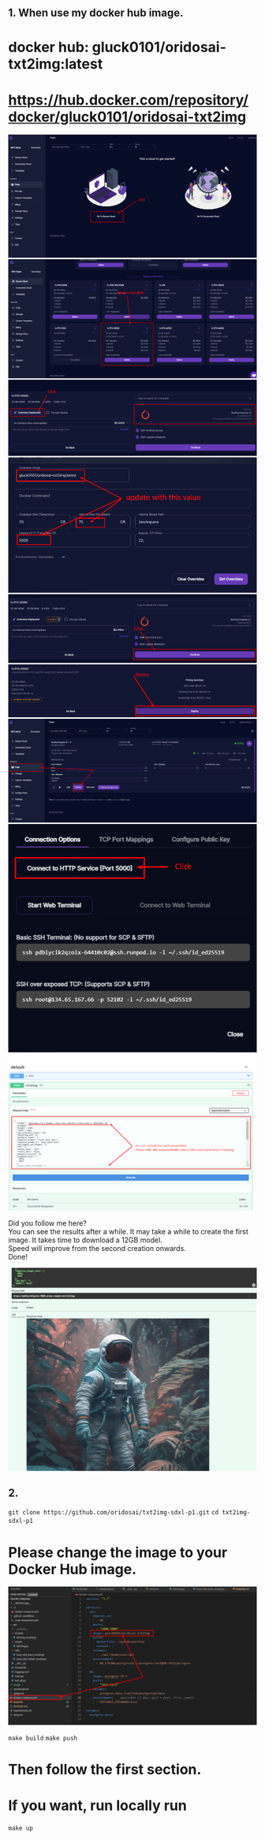 ## 1. When use my docker hub image.

# docker hub: gluck0101/oridosai-txt2img:latest  
# https://hub.docker.com/repository/docker/gluck0101/oridosai-txt2img  

![Alt text](./image/1.png)
![Alt text](./image/2.png)
![Alt text](./image/3.png)
![Alt text](./image/4.png)
![Alt text](./image/5.png)
![Alt text](./image/6.png)
![Alt text](./image/7.png)
![Alt text](./image/8.png)
![Alt text](./image/9.png)

Did you follow me here?  
You can see the results after a while. It may take a while to create the first image. It takes time to download a 12GB model.  
Speed will improve from the second creation onwards.  
Done!  

![Alt text](./image/10.png)

## 2.
``git clone https://github.com/oridosai/txt2img-sdxl-p1.git``
``cd txt2img-sdxl-p1``

# Please change the image to your Docker Hub image.
![Alt text](./image/11.png)

``make build``
``make push``

# Then follow the first section.

# If you want, run locally run
``make up``
